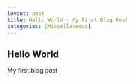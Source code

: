 ```yaml
---
layout: post
title: Hello World - My First Blog Post
categories: [Miscellaneous]
---
```


## Hello World 

My first blog post

